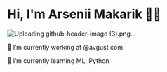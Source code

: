 # Hi, I'm Arsenii Makarik 🐣🐥

![Uploading github-header-image (3).png…]()




🔭 I’m currently working at @avgust.com

🌱 I’m currently learning ML, Python


